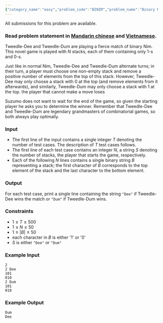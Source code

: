 ```yaml
---
{"category_name":"easy","problem_code":"BINIM","problem_name":"Binary Nim","languages_supported":{"0":"C","1":"CPP14","2":"JAVA","3":"PYTH","4":"PYTH 3.5","5":"PYPY","6":"CS2","7":"PAS fpc","8":"PAS gpc","9":"RUBY","10":"PHP","11":"GO","12":"NODEJS","13":"HASK","14":"rust","15":"SCALA","16":"swift","17":"D","18":"PERL","19":"FORT","20":"WSPC","21":"ADA","22":"CAML","23":"ICK","24":"BF","25":"ASM","26":"CLPS","27":"PRLG","28":"ICON","29":"SCM qobi","30":"PIKE","31":"ST","32":"NICE","33":"LUA","34":"BASH","35":"NEM","36":"LISP sbcl","37":"LISP clisp","38":"SCM guile","39":"JS","40":"ERL","41":"TCL","42":"kotlin","43":"PERL6","44":"TEXT","45":"SCM chicken","46":"CLOJ","47":"COB","48":"FS"},"max_timelimit":1,"source_sizelimit":50000,"problem_author":"alei","problem_tester":null,"date_added":"15-04-2018","tags":{"0":"alei","1":"combinatorial","2":"cook93","3":"game","4":"game","5":"greedy","6":"nim"},"editorial_url":"https://discuss.codechef.com/problems/BINIM","time":{"view_start_date":1524421800,"submit_start_date":1524421800,"visible_start_date":1524421800,"end_date":1735669800},"is_direct_submittable":false,"layout":"problem"}
---
```

<span class="solution-visible-txt">All submissions for this problem are available.</span><h3>Read problem statement in <a target="_blank" 
href="http://www.codechef.com/download/translated/COOK93/mandarin/BINIM.pdf">Mandarin chinese</a> and <a target="_blank" 
href="http://www.codechef.com/download/translated/COOK93/vietnamese/BINIM.pdf">Vietnamese</a>.</h3>

Tweedle-Dee and Tweedle-Dum are playing a fierce match of binary Nim. This novel game is played with $N$ stacks, each of them containing only $1$-s and $0$-s.

Just like in normal Nim, Tweedle-Dee and Tweedle-Dum alternate turns; in their turn, a player must choose one non-empty stack and remove a positive number of elements from the top of this stack. However, Tweedle-Dee may only choose a stack with $0$ at the top (and remove elements from it afterwards), and similarly, Tweedle-Dum may only choose a stack with $1$ at the top. the player that cannot make a move loses


Suzumo does not want to wait for the end of the game, so given the starting player he asks you to determine the winner. Remember that Tweedle-Dee and Tweedle-Dum are legendary grandmasters of combinatorial games, so both always play optimally.

### Input

- The first line of the input contains a single integer $T$ denoting the number of test cases. The description of $T$ test cases follows.
- The first line of each test case contains an integer $N$, a string $S$ denoting the number of stacks, the player that starts the game, respectively.
- Each of the following $N$ lines contains a single binary string $B$ representing a stack; the first character of $B$ corresponds to the top element of the stack and the last character to the bottom element.

### Output

For each test case, print a single line containing the string `"Dee"` if Tweedle-Dee wins the match or `"Dum"` if Tweedle-Dum wins.

### Constraints 
- $1 \le T \le 500$
- $1 \le N \le 50$
- $1 \le |B| \le 50$
- each character in $B$ is either '1' or '0'
- $S$ is either `"Dee"` or `"Dum"`

### Example Input
```
2
2 Dee
101
010
2 Dum
101
010
```

### Example Output
```
Dum
Dee
```
